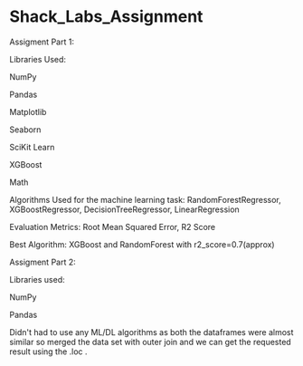 # Shack_Labs_Assignment

Assigment Part 1:

Libraries Used:

NumPy

Pandas

Matplotlib

Seaborn

SciKit Learn

XGBoost

Math

Algorithms Used for the machine learning task: RandomForestRegressor, XGBoostRegressor, DecisionTreeRegressor, LinearRegression

Evaluation Metrics: Root Mean Squared Error, R2 Score

Best Algorithm: XGBoost and RandomForest with r2_score=0.7(approx)

Assigment Part 2:

Libraries used:

NumPy

Pandas

Didn't had to use any ML/DL algorithms as both the dataframes were almost similar so merged the data set with outer join and we can get the requested result using the .loc .
